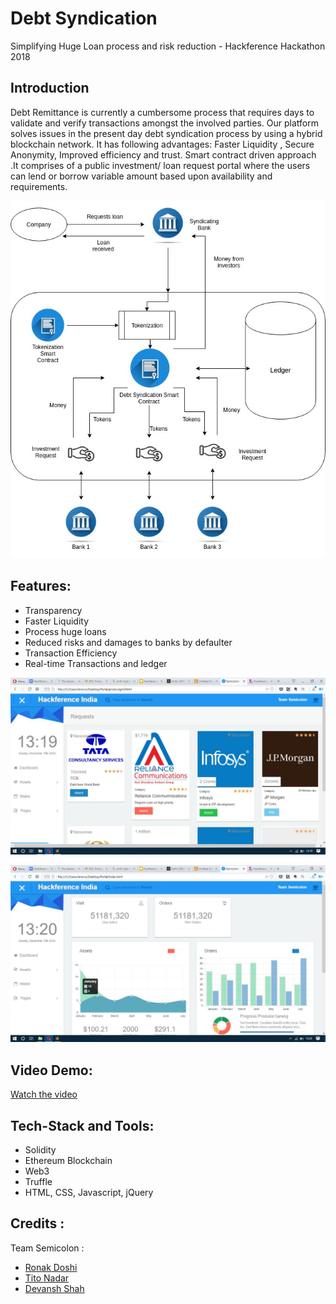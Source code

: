 # Debt Syndication

Simplifying Huge Loan process and risk reduction - Hackference Hackathon 2018

## Introduction
Debt Remittance is currently a cumbersome process that requires days to validate and verify transactions amongst the involved parties. Our platform solves issues in the present day debt syndication process by using a hybrid blockchain network. It has following advantages: Faster  Liquidity , Secure Anonymity, Improved efficiency and trust. Smart contract driven approach .It comprises of a public investment/ loan request portal where the users can lend or borrow variable amount based upon availability and requirements.

![Architecture Diagram](Screenshots/Architecture.jpg)


## Features:

* Transparency
* Faster Liquidity
* Process huge loans
* Reduced risks and damages to banks by defaulter
* Transaction Efficiency
* Real-time Transactions and ledger

![Web Portal](Screenshots/page1.JPG)


![Analaysis](Screenshots/admindashboard.JPG)

## Video Demo:

[Watch the video](https://drive.google.com/file/d/16s3O91uQQqMBbdAQd3gGbVvEx5zw1G3_)

## Tech-Stack and Tools:

* Solidity
* Ethereum Blockchain
* Web3
* Truffle
* HTML, CSS, Javascript, jQuery


## Credits :
Team Semicolon :
* [Ronak Doshi](https://www.github.com/Ronak-59)
* [Tito Nadar](https://www.github.com/TitoNadar)
* [Devansh Shah](https://www.github.com/dnssh)

